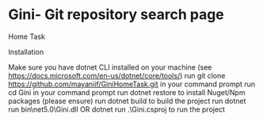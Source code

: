 # Gini- Git repository search page
Home Task

Installation

Make sure you have dotnet CLI installed on your machine (see https://docs.microsoft.com/en-us/dotnet/core/tools/)
run git clone https://github.com/mayaniif/GiniHomeTask.git in your command prompt
run cd Gini in your command prompt
run dotnet restore to install Nuget/Npm packages (please ensure)
run dotnet build to build the project
run dotnet run bin\net5.0\Gini.dll OR dotnet run .\Gini.csproj to run the project
